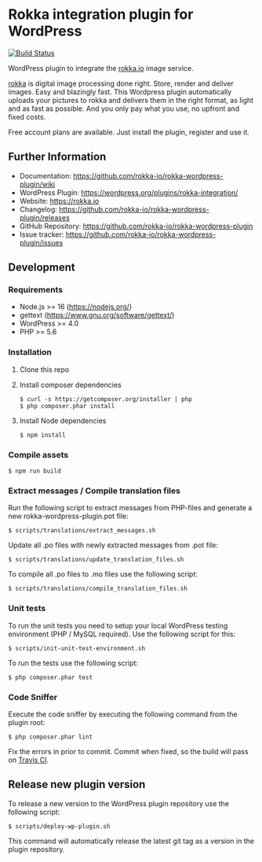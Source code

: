 # Rokka integration plugin for WordPress

[![Build Status](https://github.com/rokka-io/rokka-wordpress-plugin/workflows/Lint%20Test%20Deploy/badge.svg?branch=master)](https://github.com/rokka-io/rokka-wordpress-plugin/actions?query=workflow%3A%22Lint+Test+Deploy%22+branch%3Amaster)

WordPress plugin to integrate the [rokka.io](https://rokka.io) image service.

[rokka](https://rokka.io) is digital image processing done right. Store, render and deliver images. Easy and blazingly fast. This Wordpress plugin automatically uploads your pictures to rokka and delivers them in the right format, as light and as fast as possible. And you only pay what you use, no upfront and fixed costs.

Free account plans are available. Just install the plugin, register and use it.

## Further Information

* Documentation: https://github.com/rokka-io/rokka-wordpress-plugin/wiki
* WordPress Plugin: https://wordpress.org/plugins/rokka-integration/
* Website: https://rokka.io
* Changelog: https://github.com/rokka-io/rokka-wordpress-plugin/releases
* GitHub Repository: https://github.com/rokka-io/rokka-wordpress-plugin
* Issue tracker: https://github.com/rokka-io/rokka-wordpress-plugin/issues

## Development

### Requirements

* Node.js >= 16 (https://nodejs.org/)
* gettext (https://www.gnu.org/software/gettext/)
* WordPress >= 4.0
* PHP >= 5.6

### Installation

1. Clone this repo

1. Install composer dependencies

    ```
    $ curl -s https://getcomposer.org/installer | php
    $ php composer.phar install
    ```

1. Install Node dependencies

    ```
    $ npm install
    ```

### Compile assets

    $ npm run build

### Extract messages / Compile translation files

Run the following script to extract messages from PHP-files and generate a new rokka-wordpress-plugin.pot file:

    $ scripts/translations/extract_messages.sh

Update all .po files with newly extracted messages from .pot file:

    $ scripts/translations/update_translation_files.sh

To compile all .po files to .mo files use the following script:

    $ scripts/translations/compile_translation_files.sh

### Unit tests

To run the unit tests you need to setup your local WordPress testing environment (PHP / MySQL required). Use the following script for this:

    $ scripts/init-unit-test-environment.sh

To run the tests use the following script:

    $ php composer.phar test

### Code Sniffer

Execute the code sniffer by executing the following command from the plugin root:

    $ php composer.phar lint

Fix the errors in prior to commit. Commit when fixed, so the build will pass on [Travis CI](https://travis-ci.org/rokka-io/rokka-wordpress-plugin).

## Release new plugin version

To release a new version to the WordPress plugin repository use the following script:

    $ scripts/deploy-wp-plugin.sh

This command will automatically release the latest git tag as a version in the plugin repository.
